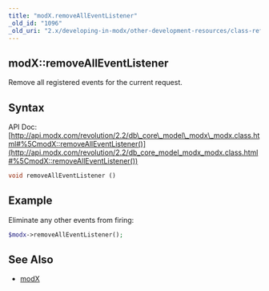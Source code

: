 ```yaml
---
title: "modX.removeAllEventListener"
_old_id: "1096"
_old_uri: "2.x/developing-in-modx/other-development-resources/class-reference/modx/modx.removealleventlistener"
---
```


## modX::removeAllEventListener

Remove all registered events for the current request.

## Syntax

API Doc: [http://api.modx.com/revolution/2.2/db\_core\_model\_modx\_modx.class.html#%5CmodX::removeAllEventListener()](http://api.modx.com/revolution/2.2/db_core_model_modx_modx.class.html#%5CmodX::removeAllEventListener())

``` php
void removeAllEventListener ()
```

## Example

Eliminate any other events from firing:

``` php
$modx->removeAllEventListener();
```

## See Also

- [modX](extending-modx/core-model/modx "modX")